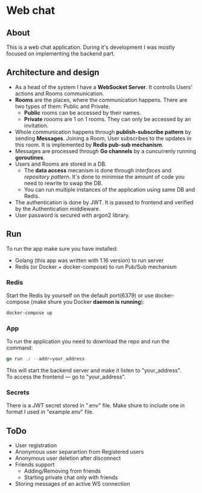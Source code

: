 # Web chat

## About

This is a web chat application. During it's development I was mostly focused on implementing the backend part.

## Architecture and design

- As a head of the system I have a **WebSocket Server**. It controlls Users' actions and Rooms communication.
- **Rooms** are the places, where the communication happens. There are two types of them: Public and Private.
  - **Public** rooms can be accessed by their names.
  - **Private** roooms are 1 on 1 rooms. They can only be accessed by an invitation.
- Whole communication happens through **publish-subscribe pattern** by sending **Messages**. Joining a Room, User subscribes to the updates in this room. It is implemented by **Redis pub-sub mechanism**.
- Messages are processed through **Go channels** by a cuncurrenly running **goroutines**.
- Users and Rooms are stored in a DB.
  - The **data access** mecanism is done through _interfaces_ and _repository pattern_. It's done to minimise the amount of code you need to rewrite to swap the DB.
  - You can run multiple instances of the application using same DB and Redis.
- The authentication is done by JWT. It is passed to frontend and verified by the Authentication middleware.
- User password is secured with argon2 library.

## Run

To run the app make sure you have installed:

- Golang (this app was written with 1.16 version) to run server
- Redis (or Docker + docker-compose) to run Pub/Sub mechanism

### Redis

Start the Redis by yourself on the default port(6379) or use docker-compose (make shure you Docker **daemon is running**):

```sh
docker-compose up
```

### App

To run the application you need to download the repo and run the command:

```go
go run ./ --addr=your_address
```

This will start the backend server and make it listen to "your_address".  
To access the frontend –– go to "your_address".

### Secrets

There is a JWT secret stored in ".env" file. Make shure to include one in format I used in "example.env" file.

## ToDo

- User registration
- Anonymous user separartion from Registered users
- Anonymous user deletion after disconnect
- Friends support
  - Adding/Removing from friends
  - Starting private chat only with friends
- Storing messages of an active WS connection
